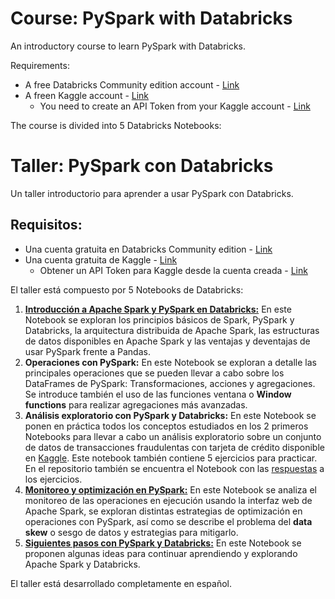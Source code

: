 # Course: PySpark with Databricks
An introductory course to learn PySpark with Databricks.

Requirements:
- A free Databricks Community edition account - [Link](https://docs.databricks.com/en/getting-started/community-edition.html)
- A freen Kaggle account - [Link](https://www.kaggle.com/)
  - You need to create an API Token from your Kaggle account - [Link](https://github.com/Kaggle/kaggle-api#api-credentials)

The course is divided into 5 Databricks Notebooks:


# Taller: PySpark con Databricks
Un taller introductorio para aprender a usar PySpark con Databricks.

## Requisitos:
- Una cuenta gratuita en Databricks Community edition - [Link](https://docs.databricks.com/en/getting-started/community-edition.html)
- Una cuenta gratuita de Kaggle - [Link](https://www.kaggle.com/)
  - Obtener un API Token para Kaggle desde la cuenta creada - [Link](https://github.com/Kaggle/kaggle-api#api-credentials)

El taller está compuesto por 5 Notebooks de Databricks:

1. [**Introducción a Apache Spark y PySpark en Databricks:**](https://databricks-prod-cloudfront.cloud.databricks.com/public/4027ec902e239c93eaaa8714f173bcfc/2678054157566839/1680053621817658/1665983482644320/latest.html) En este Notebook se exploran los principios básicos de Spark, PySpark y Databricks, la arquitectura distribuida de Apache Spark, las estructuras de datos disponibles en Apache Spark y las ventajas y deventajas de usar PySpark frente a Pandas.
2. **Operaciones con PySpark:** En este Notebook se exploran a detalle las principales operaciones que se pueden llevar a cabo sobre los DataFrames de PySpark: Transformaciones, acciones y agregaciones. Se introduce también el uso de las funciones ventana o **Window functions** para realizar agregaciones más avanzadas.
3. **Análisis exploratorio con PySpark y Databricks:** En este Notebook se ponen en práctica todos los conceptos estudiados en los 2 primeros Notebooks para llevar a cabo un análisis exploratorio sobre un conjunto de datos de transacciones fraudulentas con tarjeta de crédito disponible en [Kaggle](https://www.kaggle.com/datasets/ealtman2019/credit-card-transactions). Este notebook también contiene 5 ejercicios para practicar. En el repositorio también se encuentra el Notebook con las [respuestas](https://databricks-prod-cloudfront.cloud.databricks.com/public/4027ec902e239c93eaaa8714f173bcfc/2678054157566839/1929261578956614/1665983482644320/latest.html) a los ejercicios.
6. [**Monitoreo y optimización en PySpark:**](https://databricks-prod-cloudfront.cloud.databricks.com/public/4027ec902e239c93eaaa8714f173bcfc/2678054157566839/3412611629564373/1665983482644320/latest.html) En este Notebook se analiza el monitoreo de las operaciones en ejecución usando la interfaz web de Apache Spark, se exploran distintas estrategias de optimización en operaciones con PySpark, así como se describe el problema del **data skew** o sesgo de datos y estrategias para mitigarlo.
8. [**Siguientes pasos con PySpark y Databricks:**](https://databricks-prod-cloudfront.cloud.databricks.com/public/4027ec902e239c93eaaa8714f173bcfc/2678054157566839/3412611629564375/1665983482644320/latest.html) En este Notebook se proponen algunas ideas para continuar aprendiendo y explorando Apache Spark y Databricks.

El taller está desarrollado completamente en español.
